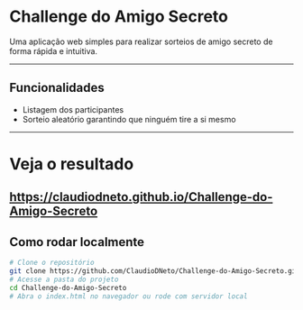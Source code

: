 #  Challenge do Amigo Secreto

Uma aplicação web simples para realizar sorteios de amigo secreto de forma rápida e intuitiva.

---

##  Funcionalidades

- Listagem dos participantes
- Sorteio aleatório garantindo que ninguém tire a si mesmo

---
# Veja o resultado

https://claudiodneto.github.io/Challenge-do-Amigo-Secreto
---

##  Como rodar localmente

```bash
# Clone o repositório
git clone https://github.com/ClaudioDNeto/Challenge-do-Amigo-Secreto.git
# Acesse a pasta do projeto
cd Challenge-do-Amigo-Secreto
# Abra o index.html no navegador ou rode com servidor local
